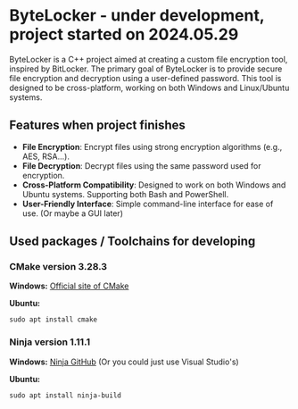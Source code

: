 # ByteLocker - under development, project started on 2024.05.29

<!-- Home project for a file/folder locker for Windows. @2024.05.14 21:23 -->

ByteLocker is a C++ project aimed at creating a custom file encryption tool, inspired by BitLocker. The primary goal of ByteLocker is to provide secure file encryption and decryption using a user-defined password. This tool is designed to be cross-platform, working on both Windows and Linux/Ubuntu systems.

## Features when project finishes

- **File Encryption**: Encrypt files using strong encryption algorithms (e.g., AES, RSA...).
- **File Decryption**: Decrypt files using the same password used for encryption.
- **Cross-Platform Compatibility**: Designed to work on both Windows and Ubuntu systems. Supporting both Bash and PowerShell.
- **User-Friendly Interface**: Simple command-line interface for ease of use. (Or maybe a GUI later)

## Used packages / Toolchains for developing

<!-- ### OpenSSL

**Windows:**

If you have chocolatey installed you can install openssl via a single command i.e.

    choco install openssl

OR: (please don't... just use a package manager)

1. Download the OpenSSL for Windows installer from the following website: <https://slproweb.com/products/Win32OpenSSL.html>
2. Open the downloaded installer and follow the installation instructions.
3. After the installation is complete, add the OpenSSL library to the PATH environment variable. This can be done as follows:
    - Open System Properties.
    - Click on Environment Variables.
    - In the System variables section, find the PATH variable and click Edit.
    - Click New and add the path to the OpenSSL library (for example, `C:\OpenSSL-Win64\bin`).
    - Click OK to close the windows.

**Ubuntu:**

    sudo apt install libssl-dev -->

### CMake version 3.28.3

**Windows:**
[Official site of CMake](https://cmake.org/download/)

**Ubuntu:**

    sudo apt install cmake

### Ninja version 1.11.1

**Windows:** [Ninja GitHub](https://github.com/ninja-build/ninja) (Or you could just use Visual Studio's)

**Ubuntu:**

    sudo apt install ninja-build
